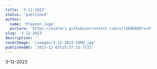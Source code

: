 ```yaml
---
title: '3-12-2023'
status: 'published'
author:
  name: 'Praveen Juge'
  picture: 'https://avatars.githubusercontent.com/u/13696888?v=4'
slug: '3-12-2023'
description: ''
coverImage: '/images/3-12-2023-I0MD.jpg'
publishedAt: '2023-12-03T15:57:33.772Z'
---
```


3-12-2023
